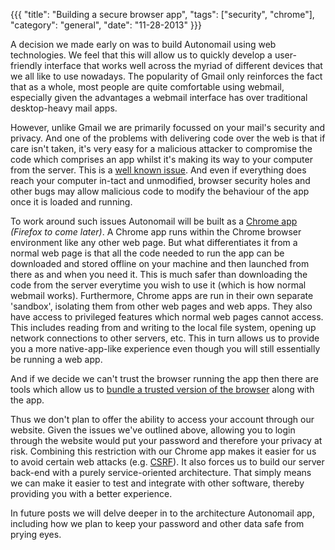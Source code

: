 {{{
  "title": "Building a secure browser app",
  "tags": ["security", "chrome"],
  "category": "general",
  "date": "11-28-2013"
}}}

A decision we made early on was to build Autonomail using web technologies. We feel that this 
will allow us to quickly develop a user-friendly interface that works well across the myriad of different devices that 
we all like to use nowadays. The popularity of Gmail only reinforces the fact that as a whole, most people are quite 
comfortable using webmail, especially given the advantages a webmail interface has over traditional desktop-heavy 
mail apps.

However, unlike Gmail we are primarily focussed on your mail's security and privacy. And one of the problems with 
delivering code over the web is that 
if care isn't taken, it's very easy for a malicious attacker to compromise the code which comprises an app whilst it's making its way to 
your computer from the server. This is a [well known issue](http://www.matasano.com/articles/javascript-cryptography/). 
And even if everything does reach your computer in-tact and unmodified, browser security holes and other bugs may allow 
malicious code to modify the behaviour of the app once it is loaded and running.

To work around such issues Autonomail will be built as a [Chrome app](http://developer.chrome.com/apps/about_apps.html) 
_(Firefox to come later)_. A Chrome app runs within the Chrome browser environment like any other web page. But what 
differentiates it from a normal 
web page is that all the code needed to run the app can be downloaded and stored offline on your machine and then launched from there as and 
when you need it. This is much safer than downloading the code from the server everytime you wish to use it (which is how 
normal webmail works). Furthermore, Chrome apps are run in their own separate 'sandbox', isolating them from other 
web pages and web apps. They also have access to privileged features which normal web pages cannot access. This includes 
reading from and writing to the local file system, opening up network connections to other servers, etc. This 
in turn allows us to provide you a more native-app-like experience even though you will still essentially be running 
a web app.

And if we decide we can't trust the browser running the app then there are tools which 
allow us to [bundle a trusted version of the browser](https://github.com/adobe/brackets-shell) along with the app.

Thus we don't plan to offer the 
ability to access your account through our website. Given the issues we've outlined above, allowing you to login through 
the website would put your password and therefore your privacy at risk. Combining this restriction with our Chrome app 
makes it 
easier for us to avoid certain web attacks (e.g. [CSRF](http://en.wikipedia.org/wiki/Cross-site_request_forgery)). It also 
forces us to build our server back-end with a purely service-oriented architecture. That simply means we can make it 
easier to test and integrate with other software, thereby providing you with a better experience.

In future posts we will delve deeper in to the architecture Autonomail app, including how we plan to keep your password 
and other data safe from prying eyes.
